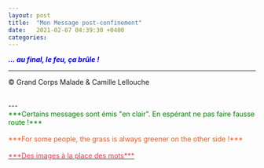 ```yaml
---
layout: post
title:  "Mon Message post-confinement"
date:   2021-02-07 04:39:30 +0400
categories: 
---
```



<span style="color: blue">***... au final, le feu, ça brûle !***</span>
<br/>


---
&copy;  Grand Corps Malade & Camille Lellouche

<br>
---

<br>
<span style="color: green">***Certains messages sont émis "en clair". En espérant ne pas faire fausse route !***</span>
<br/>
<br>
<span style="color: #ff531a">***For some people, the grass is always greener on the other side !***</span>
<br/>
<br>
<a href="https://pixabay.com/fr/users/alexey_hulsov-388655/?tab=latest" target="_blank"><span style="color:  #ff3349">***Des images à la place des mots***</span></a>
